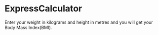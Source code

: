 # ExpressCalculator

Enter your weight in kilograms and height in metres and you will get your Body Mass Index(BMI).
